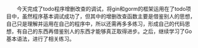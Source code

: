&emsp;&emsp;今天完成了todo程序增删改查的调试，将gin和gorm的框架运用在了todo项目中，虽然程序基本调试成功了，但其中的增删改查函数主要是借鉴别人的思想，自己只是理解并运用在自己的程序中，所以还需再多多练习，形成自己的代码思想，有自己的东西再借鉴别人的东西才能够真正取得进步。之后，继续学习了Go基本语法，进行了相关练习。